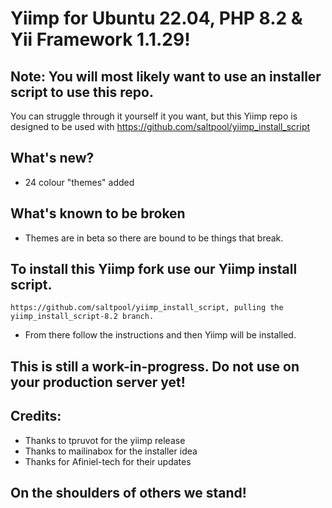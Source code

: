 # Yiimp for Ubuntu 22.04, PHP 8.2 & Yii Framework 1.1.29!

## Note: You will most likely want to use an installer script to use this repo.
You can struggle through it yourself it you want, but this Yiimp repo is designed to be used with https://github.com/saltpool/yiimp_install_script

## What's new?
- 24 colour "themes" added

## What's known to be broken
- Themes are in beta so there are bound to be things that break.

## To install this Yiimp fork use our Yiimp install script.
```
https://github.com/saltpool/yiimp_install_script, pulling the yiimp_install_script-8.2 branch.
```
-  From there follow the instructions and then Yiimp will be installed.

## This is still a work-in-progress. Do not use on your production server yet!

## Credits:

* Thanks to tpruvot for the yiimp release
* Thanks to mailinabox for the installer idea
* Thanks for Afiniel-tech for their updates

## On the shoulders of others we stand!
